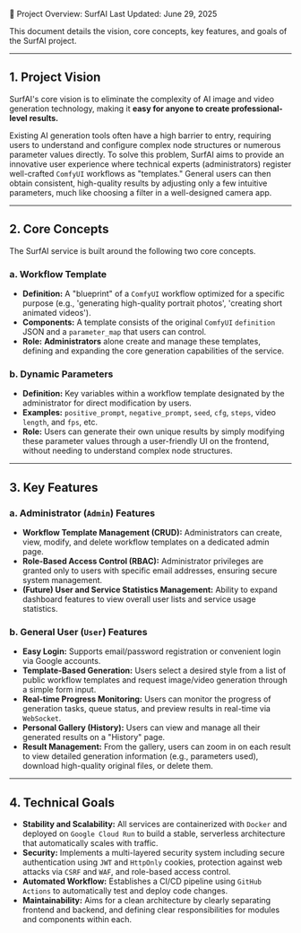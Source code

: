 💎 Project Overview: SurfAI
Last Updated: June 29, 2025

This document details the vision, core concepts, key features, and goals of the SurfAI project.

---

## 1. Project Vision

SurfAI's core vision is to eliminate the complexity of AI image and video generation technology, making it **easy for anyone to create professional-level results.**

Existing AI generation tools often have a high barrier to entry, requiring users to understand and configure complex node structures or numerous parameter values directly. To solve this problem, SurfAI aims to provide an innovative user experience where technical experts (administrators) register well-crafted `ComfyUI` workflows as "templates." General users can then obtain consistent, high-quality results by adjusting only a few intuitive parameters, much like choosing a filter in a well-designed camera app.

---

## 2. Core Concepts

The SurfAI service is built around the following two core concepts.

### a. Workflow Template

-   **Definition:** A "blueprint" of a `ComfyUI` workflow optimized for a specific purpose (e.g., 'generating high-quality portrait photos', 'creating short animated videos').
-   **Components:** A template consists of the original `ComfyUI` `definition` JSON and a `parameter_map` that users can control.
-   **Role:** **Administrators** alone create and manage these templates, defining and expanding the core generation capabilities of the service.

### b. Dynamic Parameters

-   **Definition:** Key variables within a workflow template designated by the administrator for direct modification by users.
-   **Examples:** `positive_prompt`, `negative_prompt`, `seed`, `cfg`, `steps`, video `length`, and `fps`, etc.
-   **Role:** Users can generate their own unique results by simply modifying these parameter values through a user-friendly UI on the frontend, without needing to understand complex node structures.

---

## 3. Key Features

### a. Administrator (`Admin`) Features

-   **Workflow Template Management (CRUD):** Administrators can create, view, modify, and delete workflow templates on a dedicated admin page.
-   **Role-Based Access Control (RBAC):** Administrator privileges are granted only to users with specific email addresses, ensuring secure system management.
-   **(Future) User and Service Statistics Management:** Ability to expand dashboard features to view overall user lists and service usage statistics.

### b. General User (`User`) Features

-   **Easy Login:** Supports email/password registration or convenient login via Google accounts.
-   **Template-Based Generation:** Users select a desired style from a list of public workflow templates and request image/video generation through a simple form input.
-   **Real-time Progress Monitoring:** Users can monitor the progress of generation tasks, queue status, and preview results in real-time via `WebSocket`.
-   **Personal Gallery (History):** Users can view and manage all their generated results on a "History" page.
-   **Result Management:** From the gallery, users can zoom in on each result to view detailed generation information (e.g., parameters used), download high-quality original files, or delete them.

---

## 4. Technical Goals

-   **Stability and Scalability:** All services are containerized with `Docker` and deployed on `Google Cloud Run` to build a stable, serverless architecture that automatically scales with traffic.
-   **Security:** Implements a multi-layered security system including secure authentication using `JWT` and `HttpOnly` cookies, protection against web attacks via `CSRF` and `WAF`, and role-based access control.
-   **Automated Workflow:** Establishes a CI/CD pipeline using `GitHub Actions` to automatically test and deploy code changes.
-   **Maintainability:** Aims for a clean architecture by clearly separating frontend and backend, and defining clear responsibilities for modules and components within each.
